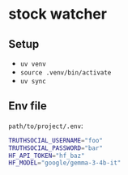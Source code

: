 # stock watcher

## Setup

- `uv venv`
- `source .venv/bin/activate`
- `uv sync`
  
## Env file

`path/to/project/.env`:

```bash
TRUTHSOCIAL_USERNAME="foo"
TRUTHSOCIAL_PASSWORD="bar"
HF_API_TOKEN="hf_baz"
HF_MODEL="google/gemma-3-4b-it"
```